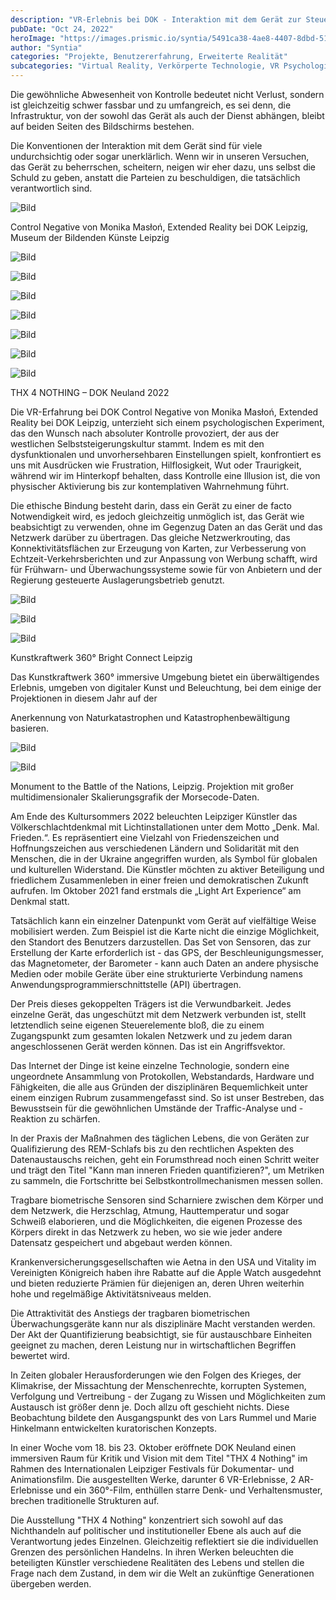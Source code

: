 ```yaml
---
description: "VR-Erlebnis bei DOK - Interaktion mit dem Gerät zur Steuerung von Mechanismen"
pubDate: "Oct 24, 2022"
heroImage: "https://images.prismic.io/syntia/5491ca38-4ae8-4407-8dbd-51699448e18a_img_20221023_174341.jpg?auto=compress,format"
author: "Syntia"
categories: "Projekte, Benutzererfahrung, Erweiterte Realität"
subcategories: "Virtual Reality, Verkörperte Technologie, VR Psychologie, Interaktives Design"
---
```


Die gewöhnliche Abwesenheit von Kontrolle bedeutet nicht Verlust, sondern ist gleichzeitig schwer fassbar und zu umfangreich, es sei denn, die Infrastruktur, von der sowohl das Gerät als auch der Dienst abhängen, bleibt auf beiden Seiten des Bildschirms bestehen.

Die Konventionen der Interaktion mit dem Gerät sind für viele undurchsichtig oder sogar unerklärlich. Wenn wir in unseren Versuchen, das Gerät zu beherrschen, scheitern, neigen wir eher dazu, uns selbst die Schuld zu geben, anstatt die Parteien zu beschuldigen, die tatsächlich verantwortlich sind.

![Bild](https://images.prismic.io/syntia/5491ca38-4ae8-4407-8dbd-51699448e18a_img_20221023_174341.jpg?auto=compress,format)

Control Negative von Monika Masłoń, Extended Reality bei DOK Leipzig, Museum der Bildenden Künste Leipzig

![Bild](https://images.prismic.io/syntia/3d068cde-f9d1-4ee6-9b33-6c5174c21425_img_20221023_172101.jpg?auto=compress,format)

![Bild](https://images.prismic.io/syntia/abd10d93-9464-4d78-b894-447d7bc5683d_img_20221023_171353.jpg?auto=compress,format)

![Bild](https://images.prismic.io/syntia/28e3c4e6-b9eb-45b0-9263-ee78f02c00aa_img_20221023_171639.jpg?auto=compress,format)

![Bild](https://images.prismic.io/syntia/74fe46b4-9062-41f9-9c4b-b04250a195a7_img_20221023_171644.jpg?auto=compress,format)

![Bild](https://images.prismic.io/syntia/01ff278b-3a7f-41c0-8191-5779e2071d58_img_20221023_171759.jpg?auto=compress,format)

![Bild](https://images.prismic.io/syntia/e7c34a50-4b18-47af-ac02-1aa08db8c62b_img_20221023_171725.jpg?auto=compress,format)

![Bild](https://images.prismic.io/syntia/3defdd81-d8a3-4bb0-973e-9fc805a30554_img_20221023_172449.jpg?auto=compress,format)

THX 4 NOTHING – DOK Neuland 2022

Die VR-Erfahrung bei DOK Control Negative von Monika Masłoń, Extended Reality bei DOK Leipzig, unterzieht sich einem psychologischen Experiment, das den Wunsch nach absoluter Kontrolle provoziert, der aus der westlichen Selbststeigerungskultur stammt. Indem es mit den dysfunktionalen und unvorhersehbaren Einstellungen spielt, konfrontiert es uns mit Ausdrücken wie Frustration, Hilflosigkeit, Wut oder Traurigkeit, während wir im Hinterkopf behalten, dass Kontrolle eine Illusion ist, die von physischer Aktivierung bis zur kontemplativen Wahrnehmung führt.

Die ethische Bindung besteht darin, dass ein Gerät zu einer de facto Notwendigkeit wird, es jedoch gleichzeitig unmöglich ist, das Gerät wie beabsichtigt zu verwenden, ohne im Gegenzug Daten an das Gerät und das Netzwerk darüber zu übertragen. Das gleiche Netzwerkrouting, das Konnektivitätsflächen zur Erzeugung von Karten, zur Verbesserung von Echtzeit-Verkehrsberichten und zur Anpassung von Werbung schafft, wird für Frühwarn- und Überwachungssysteme sowie für von Anbietern und der Regierung gesteuerte Auslagerungsbetrieb genutzt.

![Bild](https://images.prismic.io/syntia/bb080510-3316-4911-8590-6fb68668d375_img_20221023_005404.jpg?auto=compress,format)

![Bild](https://images.prismic.io/syntia/912be486-df5b-4ffe-8055-f692a455379b_img_20221022_234250.jpg?auto=compress,format)

![Bild](https://images.prismic.io/syntia/a963a7fb-cee0-4989-b0fc-964e89313a3e_img_20221022_234340.jpg?auto=compress,format)

Kunstkraftwerk 360° Bright Connect Leipzig

Das Kunstkraftwerk 360° immersive Umgebung bietet ein überwältigendes Erlebnis, umgeben von digitaler Kunst und Beleuchtung, bei dem einige der Projektionen in diesem Jahr auf der

 Anerkennung von Naturkatastrophen und Katastrophenbewältigung basieren.

![Bild](https://images.prismic.io/syntia/af7d9d41-3fb7-4a23-a9d4-c349df294710_img_20221022_210005.jpg?auto=compress,format)

![Bild](https://images.prismic.io/syntia/46332953-b736-4108-82d4-4725d4ad5018_img_20221022_214414.jpg?auto=compress,format)

Monument to the Battle of the Nations, Leipzig. Projektion mit großer multidimensionaler Skalierungsgrafik der Morsecode-Daten.

Am Ende des Kultursommers 2022 beleuchten Leipziger Künstler das Völkerschlachtdenkmal mit Lichtinstallationen unter dem Motto „Denk. Mal. Frieden.“. Es repräsentiert eine Vielzahl von Friedenszeichen und Hoffnungszeichen aus verschiedenen Ländern und Solidarität mit den Menschen, die in der Ukraine angegriffen wurden, als Symbol für globalen und kulturellen Widerstand. Die Künstler möchten zu aktiver Beteiligung und friedlichem Zusammenleben in einer freien und demokratischen Zukunft aufrufen. Im Oktober 2021 fand erstmals die „Light Art Experience“ am Denkmal statt.

Tatsächlich kann ein einzelner Datenpunkt vom Gerät auf vielfältige Weise mobilisiert werden. Zum Beispiel ist die Karte nicht die einzige Möglichkeit, den Standort des Benutzers darzustellen. Das Set von Sensoren, das zur Erstellung der Karte erforderlich ist - das GPS, der Beschleunigungsmesser, das Magnetometer, der Barometer - kann auch Daten an andere physische Medien oder mobile Geräte über eine strukturierte Verbindung namens Anwendungsprogrammierschnittstelle (API) übertragen.

Der Preis dieses gekoppelten Trägers ist die Verwundbarkeit. Jedes einzelne Gerät, das ungeschützt mit dem Netzwerk verbunden ist, stellt letztendlich seine eigenen Steuerelemente bloß, die zu einem Zugangspunkt zum gesamten lokalen Netzwerk und zu jedem daran angeschlossenen Gerät werden können. Das ist ein Angriffsvektor.

Das Internet der Dinge ist keine einzelne Technologie, sondern eine ungeordnete Ansammlung von Protokollen, Webstandards, Hardware und Fähigkeiten, die alle aus Gründen der disziplinären Bequemlichkeit unter einem einzigen Rubrum zusammengefasst sind. So ist unser Bestreben, das Bewusstsein für die gewöhnlichen Umstände der Traffic-Analyse und -Reaktion zu schärfen.

In der Praxis der Maßnahmen des täglichen Lebens, die von Geräten zur Qualifizierung des REM-Schlafs bis zu den rechtlichen Aspekten des Datenaustauschs reichen, geht ein Forumsthread noch einen Schritt weiter und trägt den Titel "Kann man inneren Frieden quantifizieren?", um Metriken zu sammeln, die Fortschritte bei Selbstkontrollmechanismen messen sollen.

Tragbare biometrische Sensoren sind Scharniere zwischen dem Körper und dem Netzwerk, die Herzschlag, Atmung, Hauttemperatur und sogar Schweiß elaborieren, und die Möglichkeiten, die eigenen Prozesse des Körpers direkt in das Netzwerk zu heben, wo sie wie jeder andere Datensatz gespeichert und abgebaut werden können.

Krankenversicherungsgesellschaften wie Aetna in den USA und Vitality im Vereinigten Königreich haben ihre Rabatte auf die Apple Watch ausgedehnt und bieten reduzierte Prämien für diejenigen an, deren Uhren weiterhin hohe und regelmäßige Aktivitätsniveaus melden.

Die Attraktivität des Anstiegs der tragbaren biometrischen Überwachungsgeräte kann nur als disziplinäre Macht verstanden werden. Der Akt der Quantifizierung beabsichtigt, sie für austauschbare Einheiten geeignet zu machen, deren Leistung nur in wirtschaftlichen Begriffen bewertet wird.

In Zeiten globaler Herausforderungen wie den Folgen des Krieges, der Klimakrise, der Missachtung der Menschenrechte, korrupten Systemen, Verfolgung und Vertreibung - der Zugang zu Wissen und Möglichkeiten zum Austausch ist größer denn je. Doch allzu oft geschieht nichts. Diese Beobachtung bildete den Ausgangspunkt des von Lars Rummel und Marie Hinkelmann entwickelten kuratorischen Konzepts. 

In einer Woche vom 18. bis 23. Oktober eröffnete DOK Neuland einen immersiven Raum für Kritik und Vision mit dem Titel "THX 4 Nothing" im Rahmen des Internationalen Leipziger Festivals für Dokumentar- und Animationsfilm. Die ausgestellten Werke, darunter 6 VR-Erlebnisse, 2 AR-Erlebnisse und ein 360°-Film, enthüllen starre Denk- und Verhaltensmuster, brechen traditionelle Strukturen auf.

Die Ausstellung "THX 4 Nothing" konzentriert sich sowohl auf das Nichthandeln auf politischer und institutioneller Ebene als auch auf die Verantwortung jedes Einzelnen. Gleichzeitig reflektiert sie die individuellen Grenzen des persönlichen Handelns. In ihren Werken beleuchten die beteiligten Künstler verschiedene Realitäten des Lebens und stellen die Frage nach dem Zustand, in dem wir die Welt an zukünftige Generationen übergeben werden.